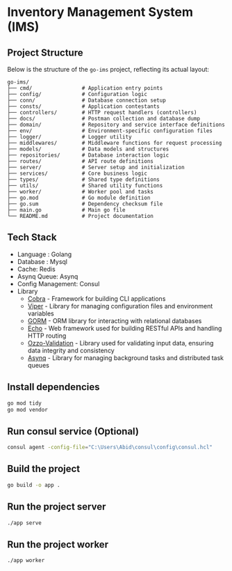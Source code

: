 # Inventory Management System (IMS)

## Project Structure

Below is the structure of the `go-ims` project, reflecting its actual layout:

```
go-ims/
├── cmd/                # Application entry points
├── config/             # Configuration logic
├── conn/               # Database connection setup
├── consts/             # Application contestants
├── controllers/        # HTTP request handlers (controllers)
├── docs/               # Postman collection and database dump
├── domain/             # Repository and service interface definitions
├── env/                # Environment-specific configuration files
├── logger/             # Logger utility
├── middlewares/        # Middleware functions for request processing
├── models/             # Data models and structures
├── repositories/       # Database interaction logic
├── routes/             # API route definitions
├── server/             # Server setup and initialization
├── services/           # Core business logic
├── types/              # Shared type definitions
├── utils/              # Shared utility functions
├── worker/             # Worker pool and tasks
├── go.mod              # Go module definition
├── go.sum              # Dependency checksum file
├── main.go             # Main go file
└── README.md           # Project documentation

```
## Tech Stack

- Language : Golang
- Database : Mysql
- Cache: Redis
- Asynq Queue: Asynq
- Config Management: Consul
- Library
  - [Cobra](https://github.com/spf13/cobra) - Framework for building CLI applications
  - [Viper](https://github.com/spf13/viper) - Library for managing configuration files and environment variables
  - [GORM](https://github.com/go-gorm/gorm) - ORM library for interacting with relational databases
  - [Echo](https://github.com/labstack/echo) - Web framework used for building RESTful APIs and handling HTTP routing
  - [Ozzo-Validation](https://github.com/go-ozzo/ozzo-validation) - Library used for validating input data, ensuring data integrity and consistency
  - [Asynq](https://github.com/hibiken/asynq) - Library for managing background tasks and distributed task queues

## Install dependencies

```bash
go mod tidy
go mod vendor
```

## Run consul service (Optional)

```bash
consul agent -config-file="C:\Users\Abid\consul\config\consul.hcl"
```

## Build the project

```bash
go build -o app .
```

## Run the project server

```bash
./app serve
```

## Run the project worker

```bash
./app worker
```
